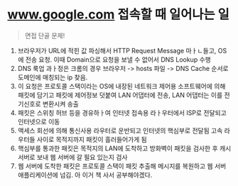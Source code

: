 
# <a id="1">www.google.com 접속할 때 일어나는 일</a>
> 면접 단골 문제!

1. 브라우저가 URL에 적힌 값 파싱해서 HTTP Request Message 마ㅏㄴ들고, OS에 전송 요청. 이때 Domain으로 요청을 보낼 수 없어서 DNS Lookup 수행
2. DNS 룩업 과ㅏ정은 크롬의 경우 브라우저 -> hosts 파일 -> DNS Cache 순서로 도메인에 매칭되는 ip 찾음.
3. 이 요청은 프로토콜 스택이라는 OS에 내장된 네트워크 제어용 소프트웨어에 의해 패킷에 담기고 패킷에 제어정보 덧붙여 LAN 어댑터에 전송, LAN 어댑터는 이를 전기신호로 변환시켜 송출
4. 패킷은 스위칭 허브 등을 경유하ㅏ여 인터넷 접속용 라ㅏ우터에서 ISP로 전달되고 인터넷으로 이동
5. 액세스 회선에 의해 통신사용 라우터로 운반되고 인터넷의 핵심부로 전달됨 고속 라우터들 사이로 목적지까지 패킷이 흘러들어가게 됨
6. 핵심부를 통과한 패킷은 목적지의 LAN에 도착하고 방화벽이 패킷을 검사한 후 캐시 서버로 보내 웹 서버에 갈 필요 있는지 검사
7. 웹 서버에 도착한 패킷은 프로토콜 스택이 패킷 추출해 메시지를 복원하고 웹 서버 애플리케이션에 넘김.
아 이거 책 사서 공부해야겠다.


